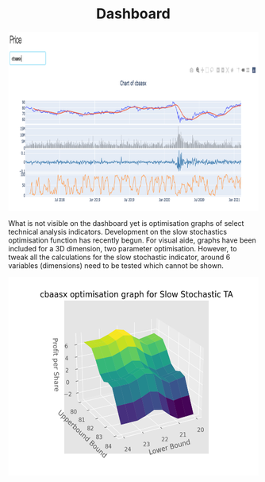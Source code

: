 
<h1 align="center">Dashboard</h1>

<p align="center">
  <img src="https://github.com/Luke-Whitehill/Investment-Analysis/blob/master/src/Images/PriceDisplay.png" width="1000" height="360"/>
</p>

<p>
  What is not visible on the dashboard yet is optimisation graphs of select technical analysis indicators. Development on the slow stochastics optimisation function has recently begun. For visual aide, graphs have been included for a 3D dimension, two parameter optimisation. However, to tweak all the calculations for the slow stochastic indicator, around 6 variables (dimensions) need to be tested which cannot be shown. 
</p>
<p align="center">
  <img src="https://github.com/Luke-Whitehill/Investment-Analysis/blob/master/src/images/cbastochopt.png" width="600" height="400"/>
</p>
